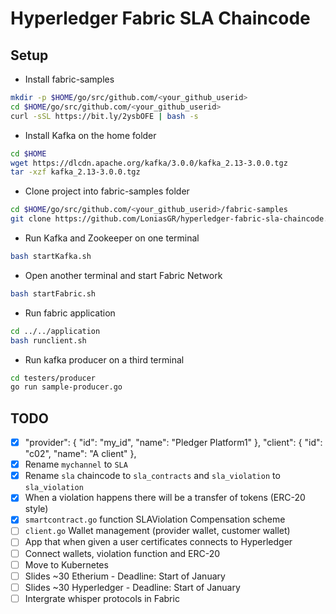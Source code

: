 # Hyperledger Fabric SLA Chaincode

## Setup

* Install fabric-samples

```bash
mkdir -p $HOME/go/src/github.com/<your_github_userid>
cd $HOME/go/src/github.com/<your_github_userid>
curl -sSL https://bit.ly/2ysbOFE | bash -s
```

* Install Kafka on the home folder

```bash
cd $HOME
wget https://dlcdn.apache.org/kafka/3.0.0/kafka_2.13-3.0.0.tgz
tar -xzf kafka_2.13-3.0.0.tgz
```

* Clone project into fabric-samples folder

```bash
cd $HOME/go/src/github.com/<your_github_userid>/fabric-samples 
git clone https://github.com/LoniasGR/hyperledger-fabric-sla-chaincode.git
```

* Run Kafka and Zookeeper on one terminal

```bash
bash startKafka.sh
```

* Open another terminal and start Fabric Network

```bash
bash startFabric.sh
```

* Run fabric application

```bash
cd ../../application
bash runclient.sh
```

* Run kafka producer on a third terminal

```bash
cd testers/producer
go run sample-producer.go
```

## TODO

- [x] "provider": { "id": "my_id", "name": "Pledger Platform1" }, "client": { "id": "c02", "name": "A client" },
- [x] Rename `mychannel` to `SLA`
- [x] Rename `sla` chaincode to `sla_contracts` and `sla_violation` to `sla_violation`
- [x] When a violation happens there will be a transfer of tokens (ERC-20 style)
- [x] `smartcontract.go` function SLAViolation Compensation scheme
- [ ] `client.go` Wallet management (provider wallet, customer wallet)
- [ ] App that when given a user certificates connects to Hyperledger
- [ ] Connect wallets, violation function and ERC-20
- [ ] Move to Kubernetes
- [ ] Slides ~30 Etherium - Deadline: Start of January
- [ ] Slides ~30 Hyperledger - Deadline: Start of January
- [ ] Intergrate whisper protocols in Fabric
